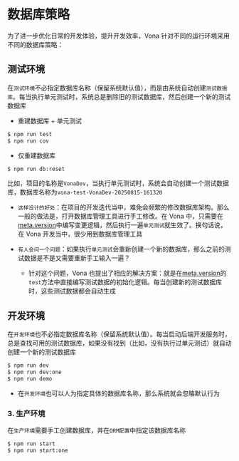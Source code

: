 # 数据库策略

为了进一步优化日常的开发体验，提升开发效率，Vona 针对不同的运行环境采用不同的数据库策略：

## 测试环境

在`测试环境`不必指定数据库名称（保留系统默认值），而是由系统自动创建`测试数据库`。每当执行单元测试时，系统总是删除旧的测试数据库，然后创建一个新的测试数据库

* 重建数据库 + 单元测试

``` bash
$ npm run test
$ npm run cov
```

* 仅重建数据库

``` bash
$ npm run db:reset
```

比如，项目的名称是`VonaDev`，当执行单元测试时，系统会自动创建一个测试数据库，数据库名称为`vona-test-VonaDev-20250815-161320`

* `这样设计的好处`：在项目的开发迭代当中，难免会频繁的修改数据库架构。那么一般的做法是，打开数据库管理工具进行手工修改。在 Vona 中，只需要在[meta.version](../../essentials/api/version.md)中编写变更逻辑，然后执行一遍`单元测试`就生效了。换句话说，在 Vona 开发当中，很少用到数据库管理工具

* `有人会问一个问题`：如果执行`单元测试`会重新创建一个新的数据库，那么之前的测试数据是不是又需要重新手工输入一遍？
  * 针对这个问题，Vona 也提出了相应的解决方案：就是在[meta.version](../../essentials/api/version.md)的`test`方法中直接编写测试数据的初始化逻辑。每当创建新的测试数据库时，这些测试数据都会自动生成

## 开发环境

在`开发环境`也不必指定数据库名称（保留系统默认值）。每当启动后端开发服务时，总是查找可用的测试数据库，如果没有找到（比如，没有执行过单元测试）就自动创建一个新的测试数据库

``` bash
$ npm run dev
$ npm run dev:one
$ npm run demo
```

* 在`开发环境`也可以人为指定具体的数据库名称，那么系统就会忽略默认行为

### 3\. 生产环境

在`生产环境`需要手工创建数据库，并在`ORM配置`中指定该数据库名称

``` bash
$ npm run start
$ npm run start:one
```
